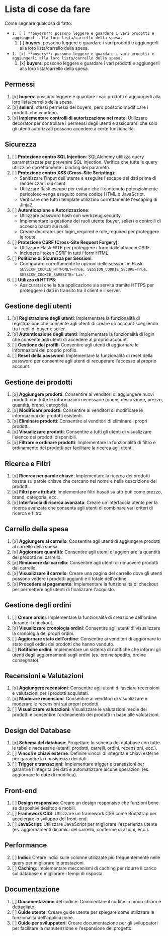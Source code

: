 # Lista di cose da fare

Come segnare qualcosa di fatto:  
+ `1. [ ] **buyers**: possono leggere e guardare i vari prodotti e aggiungerli alla loro lista/carrello della spesa.` 
    1. [ ] **buyers**: possono leggere e guardare i vari prodotti e aggiungerli alla loro lista/carrello della spesa.
+ `1. [x] **buyers**: possono leggere e guardare i vari prodotti e aggiungerli alla loro lista/carrello della spesa.` 
    1. [x] **buyers**: possono leggere e guardare i vari prodotti e aggiungerli alla loro lista/carrello della spesa.


## Permessi

1. [x] **buyers**: possono leggere e guardare i vari prodotti e aggiungerli alla loro lista/carrello della spesa.
2. [x] **sellers**: stessi permessi dei buyers, però possono modificare i prodotti che vendono.
3. [x] **Implementare controlli di autorizzazione nei route**: Utilizzare decorator per controllare i permessi degli utenti e assicurarsi che solo gli utenti autorizzati possano accedere a certe funzionalità.

## Sicurezza

1. [ ] **Protezione contro SQL Injection**: SQLAlchemy utilizza query parametrizzate per prevenire SQL Injection. Verifica che tutte le query utilizzino correttamente i binding dei parametri.
2. [ ] **Protezione contro XSS (Cross-Site Scripting)**:
   * Sanitizzare l'input dell'utente e eseguire l'escape dei dati prima di renderizzarli sul client. 
   * Utilizzare flask.escape per evitare che il contenuto potenzialmente pericoloso venga eseguito come codice HTML o JavaScript. 
   * Verificare che tutti i template utilizzino correttamente l'escaping di Jinja2.
3. [ ] **Autenticazione e Autorizzazione**:
   * Utilizzare password hash con werkzeug.security. 
   * Implementare la gestione dei ruoli utente (buyer, seller) e controlli di accesso basati sui ruoli. 
   * Creare decorator per login_required e role_required per proteggere le route.
4. [ ] **Protezione CSRF (Cross-Site Request Forgery)**:
   * Utilizzare Flask-WTF per proteggere i form dalle attacchi CSRF. 
   * Includere i token CSRF in tutti i form HTML.
5. [ ] **Politiche di Sicurezza per Sessioni**:
   * Configurare correttamente le opzioni delle sessioni in Flask: `SESSION_COOKIE_HTTPONLY=True, SESSION_COOKIE_SECURE=True, SESSION_COOKIE_SAMESITE='Lax'`.
6. [ ] **Utilizzo di HTTPS**:
   * Assicurarsi che la tua applicazione sia servita tramite HTTPS per proteggere i dati in transito tra il client e il server.

## Gestione degli utenti

1. [x] **Registrazione degli utenti**: Implementare la funzionalità di registrazione che consente agli utenti di creare un account scegliendo tra i ruoli di buyer e seller.
2. [x] **Autenticazione degli utenti**: Implementare la funzionalità di login che consente agli utenti di accedere al proprio account.
3. [ ] **Gestione dei profili**: Consentire agli utenti di aggiornare le informazioni del proprio profilo.
4. [ ] **Reset della password**: Implementare la funzionalità di reset della password per consentire agli utenti di recuperare l'accesso al proprio account.

## Gestione dei prodotti

1. [x] **Aggiungere prodotti**: Consentire ai venditori di aggiungere nuovi prodotti con tutte le informazioni necessarie (nome, descrizione, prezzo, quantità, brand, categoria).
2. [x] **Modificare prodotti**: Consentire ai venditori di modificare le informazioni dei prodotti esistenti.
3. [x] **Eliminare prodotti**: Consentire ai venditori di eliminare i propri prodotti.
4. [x] **Visualizzare prodotti**: Consentire a tutti gli utenti di visualizzare l'elenco dei prodotti disponibili.
5. [x] **Filtrare e ordinare prodotti**: Implementare la funzionalità di filtro e ordinamento dei prodotti per facilitare la ricerca agli utenti.

## Ricerca e Filtri

1. [x] **Ricerca per parole chiave**: Implementare la ricerca dei prodotti basata su parole chiave che cercano nel nome e nella descrizione dei prodotti.
2. [x] **Filtri per attributi**: Implementare filtri basati su attributi come prezzo, brand, categoria, ecc.
3. [x] **Interfaccia di ricerca avanzata**: Creare un'interfaccia utente per la ricerca avanzata che consenta agli utenti di combinare vari criteri di ricerca e filtro.

## Carrello della spesa

1. [x] **Aggiungere al carrello**: Consentire agli utenti di aggiungere prodotti al carrello della spesa.
2. [x] **Aggiornare quantità**: Consentire agli utenti di aggiornare la quantità dei prodotti nel carrello.
3. [x] **Rimuovere dal carrello**: Consentire agli utenti di rimuovere prodotti dal carrello.
4. [x] **Visualizzare il carrello**: Creare una pagina del carrello dove gli utenti possono vedere i prodotti aggiunti e il totale dell'ordine.
5. [x] **Procedere al pagamento**: Implementare la funzionalità di checkout per permettere agli utenti di finalizzare l'acquisto.

## Gestione degli ordini

1. [ ] **Creare ordini**: Implementare la funzionalità di creazione dell'ordine durante il checkout.
2. [x] **Visualizzare cronologia ordini**: Consentire agli utenti di visualizzare la cronologia dei propri ordini.
3. [ ] **Aggiornare stato dell'ordine**: Consentire ai venditori di aggiornare lo stato degli ordini dei prodotti che hanno venduto.
4. [ ] **Notifiche ordini**: Implementare un sistema di notifiche che informi gli utenti degli aggiornamenti sugli ordini (es. ordine spedito, ordine consegnato).

## Recensioni e Valutazioni

1. [x] **Aggiungere recensioni**: Consentire agli utenti di lasciare recensioni e valutazioni per i prodotti acquistati.
2. [x] **Moderare recensioni**: Consentire ai venditori di visualizzare e moderare le recensioni sui propri prodotti.
3. [ ] **Visualizzare valutazioni**: Visualizzare le valutazioni medie dei prodotti e consentire l'ordinamento dei prodotti in base alle valutazioni.

## Design del Database

1. [x] **Schema del database**: Progettare lo schema del database con tutte le tabelle necessarie (utenti, prodotti, carrelli, ordini, recensioni, ecc.).
2. [ ] **Vincoli e chiavi esterne**: Definire vincoli di integrità e chiavi esterne per garantire la consistenza dei dati.
3. [ ] **Trigger e transazioni**: Implementare trigger e transazioni per garantire l'integrità dei dati e automatizzare alcune operazioni (es. aggiornare le date di modifica).

## Front-end

1. [ ] **Design responsivo**: Creare un design responsivo che funzioni bene su dispositivi desktop e mobili.
2. [ ] **Framework CSS**: Utilizzare un framework CSS come Bootstrap per accelerare lo sviluppo del front-end.
3. [ ] **JavaScript**: Utilizzare JavaScript per migliorare l'esperienza utente (es. aggiornamenti dinamici del carrello, conferme di azioni, ecc.).

## Performance

2. [ ] **Indici**: Creare indici sulle colonne utilizzate più frequentemente nelle query per migliorare le prestazioni.
3. [ ] **Caching**: Implementare meccanismi di caching per ridurre il carico sul database e migliorare i tempi di risposta.

## Documentazione

1. [ ] **Documentazione** del codice: Commentare il codice in modo chiaro e dettagliato.
2. [ ] **Guide utente**: Creare guide utente per spiegare come utilizzare le funzionalità dell'applicazione.
3. [ ] **Guide per sviluppatori**: Creare documentazione per gli sviluppatori per facilitare la manutenzione e l'espansione del progetto.